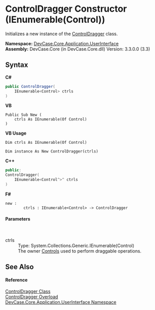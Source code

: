 # ControlDragger Constructor (IEnumerable(Control))
 

Initializes a new instance of the <a href="T_DevCase_Core_Application_UserInterface_ControlDragger">ControlDragger</a> class.

**Namespace:**&nbsp;<a href="N_DevCase_Core_Application_UserInterface">DevCase.Core.Application.UserInterface</a><br />**Assembly:**&nbsp;DevCase.Core (in DevCase.Core.dll) Version: 3.3.0.0 (3.3)

## Syntax

**C#**<br />
``` C#
public ControlDragger(
	IEnumerable<Control> ctrls
)
```

**VB**<br />
``` VB
Public Sub New ( 
	ctrls As IEnumerable(Of Control)
)
```

**VB Usage**<br />
``` VB Usage
Dim ctrls As IEnumerable(Of Control)

Dim instance As New ControlDragger(ctrls)
```

**C++**<br />
``` C++
public:
ControlDragger(
	IEnumerable<Control^>^ ctrls
)
```

**F#**<br />
``` F#
new : 
        ctrls : IEnumerable<Control> -> ControlDragger
```


#### Parameters
&nbsp;<dl><dt>ctrls</dt><dd>Type: System.Collections.Generic.IEnumerable(Control)<br />The owner <a href="P_DevCase_Core_Application_UserInterface_ControlDragger_Controls">Controls</a> used to perform draggable operations.</dd></dl>

## See Also


#### Reference
<a href="T_DevCase_Core_Application_UserInterface_ControlDragger">ControlDragger Class</a><br /><a href="Overload_DevCase_Core_Application_UserInterface_ControlDragger__ctor">ControlDragger Overload</a><br /><a href="N_DevCase_Core_Application_UserInterface">DevCase.Core.Application.UserInterface Namespace</a><br />